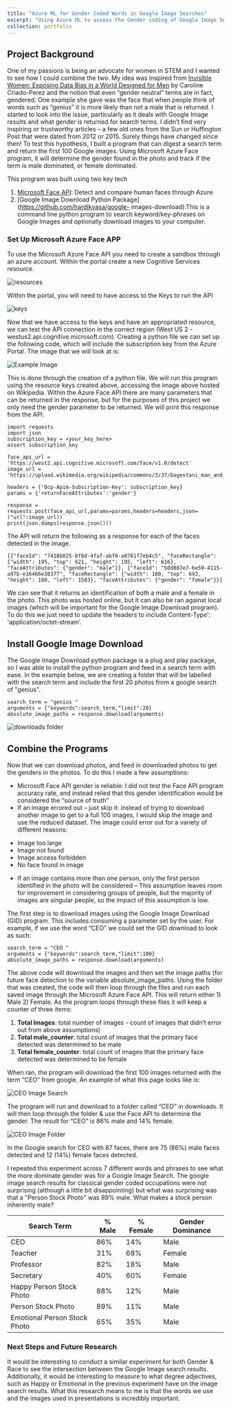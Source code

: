 ```yaml
---
title: "Azure ML for Gender Coded Words in Google Image Searches"
excerpt: "Using Azure ML to assess the Gender coding of Google Image Searches"
collection: portfolio
---
```

## Project Background
One of my passions is being an advocate for women in STEM and I wanted to see how I could combine the two.
My idea was inspired from [Invisible Women: Exposing Data Bias in a World Designed for Men](https://www.amazon.com/Invisible-Women-Data-World-Designed/dp/1419729071) by Caroline Criado-Perez and the notion that even “gender neutral” terms are in fact, gendered. One example she gave was the face that when people think of words such as “genius” it is more likely than not a male that is returned. I started to look into the issue, particularly as it deals with Google Image results and what gender is returned for search terms. I didn’t find very inspiring or trustworthy articles – a few old ones from the Sun or Huffington Post that were dated from 2012 or 2015. Surely things have changed since then! To test this hypothesis, I built a program that can digest a search term and return the first 100 Google images. Using Microsoft Azure Face program, it will determine the gender found in the photo and track if the term is male dominated, or female dominated.

This program was built using two key tech
1. [Microsoft Face API](https://azure.microsoft.com/en-us/services/cognitive-services/face/): Detect and compare human faces through Azure
2. [Google Image Download Python Package](https://github.com/hardikvasa/google- images-download):This is a command line python program to search keyword/key-phrases on Google Images and optionally download images to your computer.


### Set Up Microsoft Azure Face APP
To use the Microsoft Azure Face API you need to create a sandbox through an azure account. Within the portal create a new Cognitive Services resource.

![resources](/images/gender/Picture1.png)

Within the portal, you will need to have access to the Keys to run the API

![keys](/images/gender/Picture2.png)

Now that we have access to the keys and have an appropriated resource, we can test the API connection in the correct region (West US 2 - westus2.api.cognitive.microsoft.com).
Creating a python file we can set up the following code, which will include the subscription key from the Azure Portal. The image that we will look at is:

![Example Image](/images/gender/Picture3.png)

This is done through the creation of a python file. We will run this program using the resource keys created above, accessing the image above hosted on Wikipedia. Within the Azure Face API there are many parameters that can be returned in the response, but for the purposes of this project we only need the gender parameter to be returned. We will print this response from the API.
```
import requests
import json
subscription_key = <your_key_here>
assert subscription_key

face_api_url = 'https://west2.api.cognitive.microsoft.com/face/v1.0/detect'
image_url = 'https://upload.wikimedia.org/wikipedia/commons/3/37/Dagestani_man_and_woman.jpg'

headers = {'Ocp-Apim-Subscription-Key': subscription_key}
params = {'returnFaceAttributes':'gender'}

response = requests.post(face_api_url,params=params,headers=headers,json=("url":image_url))
print(json.dumps(response.json()))
```
The API will return the following as a response for each of the faces detected in the image.
```
[{"faceId": "7418b025-8f8d-4faf-abf0-a0761f7eb4c5", "faceRectangle": {"width": 195, "top": 621, "height": 195, "left": 616}, "faceAttributes": {"gender": "male"}}, {"faceId": "50d887e7-6e59-4115-a97b-e16466e38377", "faceRectangle": {"width": 180, "top": 693, "height": 180, "left": 1503}, "faceAttributes": {"gender": "female"}}]
```

We can see that it returns an identification of both a male and a female in the photo. This photo was hosted online, but it can also be ran against local images (which will be important for the Google Image Download program). To do this we just need to update the headers to include Content-Type': 'application/octet-stream’.


## Install Google Image Download
The Google Image Download python package is a plug and play package, so I was able to install the python program and feed in a search term with ease. In the example below, we are creating a folder that will be labelled with the search term and include the first 20 photos from a google search of "genius".

```
search_term = "genius "
arguments = {"keywords":search_term,"limit":20}
absolute_image_paths = response.download(arguments)
```

![downloads folder](/images/gender/Picture4.png)


## Combine the Programs
Now that we can download photos, and feed in downloaded photos to get the genders in the photos. To do this I made a few assumptions:
* Microsoft Face API gender is reliable: I did not test the Face API program accuracy rate, and instead relied that this gender identification would be considered the “source of truth”
* If an image errored out – just skip it: instead of trying to download another image to get to a full 100 images, I would skip the image and use the reduced dataset. The image could error out for a variety of different reasons:
- Image too large
- Image not found
- Image access forbidden
- No face found in image
* If an image contains more than one person, only the first person identified in the photo will be considered – This assumption leaves room for improvement in considering groups of people, but the majority of images are singular people, so the impact of this assumption is low.

The first step is to download images using the Google Image Download (GID) program. This includes consuming a parameter set by the user. For example, if we use the word “CEO” we could set the GID download to look as such:
```
search_term = "CEO "
arguments = {"keywords":search_term,"limit":100}
absolute_image_paths = response.download(arguments)
```
The above code will download the images and then set the image paths (for future face detection to the variable absolute_image_paths. Using the folder that was created, the code will then loop through the files and run each saved image through the Microsoft Azure Face API. This will return either 1) Male 2) Female. As the program loops through these files it will keep a counter of three items:
1. **Total Images**: total number of images - count of images that didn’t error out from above assumptions)
2. **Total male_counter**: total count of images that the primary face detected was determined to be male
3. **Total female_counter**: total count of images that the primary face detected was determined to be female

When ran, the program will download the first 100 images returned with the term “CEO” from google. An example of what this page looks like is:


![CEO Image Search](/images/gender/Picture5.png)

The program will run and download to a folder called “CEO” in downloads. It will then loop through the folder & use the Face API to determine the gender. The result for “CEO” is 86% male and 14% female.


![CEO Image Folder](/images/gender/Picture6.png)

In the Google search for CEO with 87 faces, there are 75 (86%) male faces detected and 12 (14%) female faces detected.

I repeated this experiment across 7 different words and phrases to see what the more dominate gender was for a Google Image Search. The google image search results for classical gender coded occupations were not surprising (although a little bit disappointing) but what was surprising was  that a "Person Stock Photo" was 89% male. What makes a stock person inherently male?

|Search Term   |  % Male | % Female   | Gender Dominance |
|---|---|---|---|
|  CEO |  86% |  14% | Male  |
|  Teacher | 31%  | 68%  | Female  |
|  Professor | 82%  | 18%  | Male  |
|  Secretary | 40%  |  60%  |  Female |
| Happy Person Stock Photo  |  88% |  12% | Male  |
| Person Stock Photo  | 89%  |   11% |  Male |
| Emotional Person Stock Photo  | 65%  | 35%  | Male  |


### Next Steps and Future Research
It would be interesting to conduct a similar experiment for both Gender & Race to see the intersection between the Google Image search results. Additionally, it would be interesting to measure to what degree adjectives, such as Happy or Emotional in the previous experiment have on the image search results. What this research means to me is that the words we use and the images used in presentations is incredibly important.
